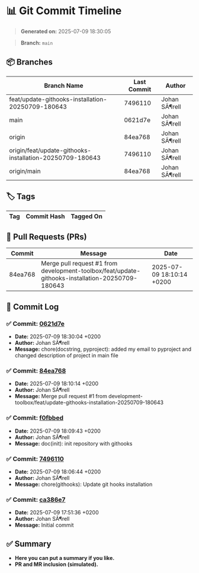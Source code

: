 # 📊 Git Commit Timeline

> **Generated on:** 2025-07-09 18:30:05

> **Branch:** `main`

## 📦 Branches
| **Branch Name** | **Last Commit** | **Author** |
|----------------|--------------|------------|
| feat/update-githooks-installation-20250709-180643 | 7496110 | Johan SÃ¶rell |
| main | 0621d7e | Johan SÃ¶rell |
| origin | 84ea768 | Johan SÃ¶rell |
| origin/feat/update-githooks-installation-20250709-180643 | 7496110 | Johan SÃ¶rell |
| origin/main | 84ea768 | Johan SÃ¶rell |

## 🏷️ Tags
| **Tag** | **Commit Hash** | **Tagged On** |
|--------|----------------|--------------|

## 🔀 Pull Requests (PRs)
| **Commit** | **Message** | **Date** |
|------------|-------------|---------|
| 84ea768 | Merge pull request #1 from development-toolbox/feat/update-githooks-installation-20250709-180643 | 2025-07-09 18:10:14 +0200 |

## 📁 Commit Log
### ✅ Commit: [0621d7e](https://github.com/development-toolbox/development-toolbox-smarttree/commit/0621d7e)
- **Date:** 2025-07-09 18:30:04 +0200
- **Author:** Johan SÃ¶rell
- **Message:** chore(docstring, pyproject): added my email to pyproject and changed description of project in main file

### ✅ Commit: [84ea768](https://github.com/development-toolbox/development-toolbox-smarttree/commit/84ea768)
- **Date:** 2025-07-09 18:10:14 +0200
- **Author:** Johan SÃ¶rell
- **Message:** Merge pull request #1 from development-toolbox/feat/update-githooks-installation-20250709-180643

### ✅ Commit: [f0fbbed](https://github.com/development-toolbox/development-toolbox-smarttree/commit/f0fbbed)
- **Date:** 2025-07-09 18:09:43 +0200
- **Author:** Johan SÃ¶rell
- **Message:** doc(init): init repository with githooks

### ✅ Commit: [7496110](https://github.com/development-toolbox/development-toolbox-smarttree/commit/7496110)
- **Date:** 2025-07-09 18:06:44 +0200
- **Author:** Johan SÃ¶rell
- **Message:** chore(githooks): Update git hooks installation

### ✅ Commit: [ca386e7](https://github.com/development-toolbox/development-toolbox-smarttree/commit/ca386e7)
- **Date:** 2025-07-09 17:51:36 +0200
- **Author:** Johan SÃ¶rell
- **Message:** Initial commit


## ✅ Summary
- **Here you can put a summary if you like.**
- **PR and MR inclusion (simulated).**
